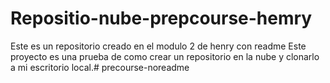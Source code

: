 # Repositio-nube-prepcourse-hemry
Este es un repositorio creado en el modulo 2 de henry con readme
Este proyecto es una prueba de como crear un repositorio en la nube y clonarlo a mi escritorio local.# precourse-noreadme
